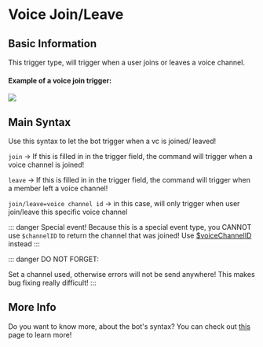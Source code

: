 # Voice Join/Leave

## Basic Information
This trigger type, will trigger when a user joins or leaves a voice channel.

#### Example of a voice join trigger:

![](https://cdn.discordapp.com/attachments/772051120368910371/882213865201475614/first_voice.gif)


## Main Syntax
Use this syntax to let the bot trigger when a vc is joined/ leaved!

`join` -> If this is filled in in the trigger field, the command will trigger when a voice channel is joined!


`leave` -> If this is filled in in the trigger field, the command will trigger when a member left a voice channel!

`join/leave=voice channel id` -> in this case, will only trigger when user join/leave this specific voice channel

::: danger Special event!
Because this is a special event type, you CANNOT use `$channelID` to return the channel that was joined! Use [$voiceChannelID](../channel/voiceChannelID.md) instead
:::

::: danger DO NOT FORGET:

Set a channel used, otherwise errors will not be send anywhere! This makes bug fixing really difficult!
:::

## More Info

Do you want to know more, about the bot's syntax? You can check out [this](../Other/syntax.md) page to learn more!
